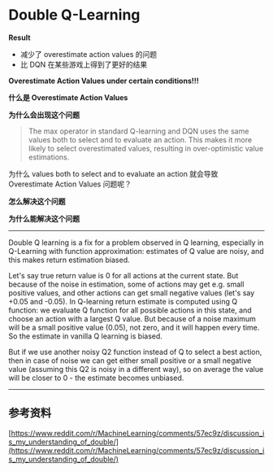 # Double Q-Learning



**Result**

* 减少了 overestimate action values 的问题
* 比 DQN 在某些游戏上得到了更好的结果



**Overestimate Action Values under certain conditions!!!**



**什么是 Overestimate Action Values**



**为什么会出现这个问题**

> The max operator in standard Q-learning and DQN uses the same values both to select and to evaluate an action. This makes it more likely to select overestimated values, resulting in over-optimistic value estimations.

为什么 values both to select and to evaluate an action 就会导致 Overestimate Action Values 问题呢？



**怎么解决这个问题**



**为什么能解决这个问题**

--------------------

Double Q learning is a fix for a problem observed in Q learning, especially in Q-Learning with function approximation: estimates of Q value are noisy, and this makes return estimation biased.

Let's say true return value is 0 for all actions at the current state. But because of the noise in estimation, some of actions may get e.g. small positive values, and other actions can get small negative values (let's say +0.05 and -0.05). In Q-learning return estimate is computed using Q function: we evaluate Q function for all possible actions in this state, and choose an action with a largest Q value. But because of a noise maximum will be a small positive value (0.05), not zero, and it will happen every time. So the estimate in vanilla Q learning is biased.

But if we use another noisy Q2 function instead of Q to select a best action, then in case of noise we can get either small positive or a small negative value (assuming this Q2 is noisy in a different way), so on average the value will be closer to 0 - the estimate becomes unbiased.

-------------------------------

## 参考资料

[https://www.reddit.com/r/MachineLearning/comments/57ec9z/discussion_is_my_understanding_of_double/](https://www.reddit.com/r/MachineLearning/comments/57ec9z/discussion_is_my_understanding_of_double/)


